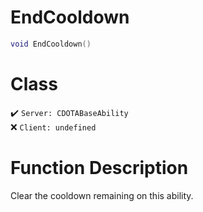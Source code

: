 # EndCooldown
```lua
void EndCooldown()
```
# Class
✔️ `Server: CDOTABaseAbility`  
❌ `Client: undefined`  

# Function Description
Clear the cooldown remaining on this ability.
